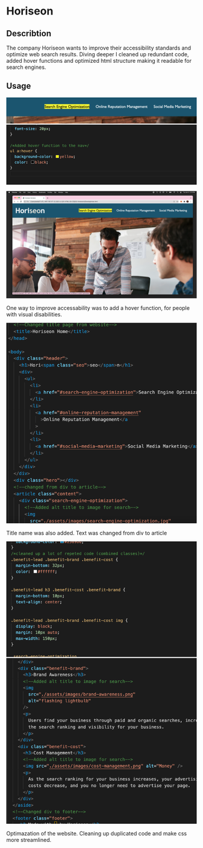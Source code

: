 # Horiseon

## Describtion

The company Horiseon wants to improve their accessibility standards and optimize web search results. 
Diving deeper I cleaned up redundant code, added hover functions and optimized html structure making it readable for search engines. 

## Usage

![alt text](/screens/hover.png) ![alt text](/screens/hover-code.png)

![alt text](/screens/screen.png)

One way to improve accessability was to add a hover function, for people with visual disabilities. 

![alt text](/screens/practicle.png)

Title name was also added. Text was changed from div to article 

![alt text](/screens/clean.png)
![alt text](/screens/search.png)

Optimazation of the website. Cleaning up duplicated code and make css more streamlined. 
